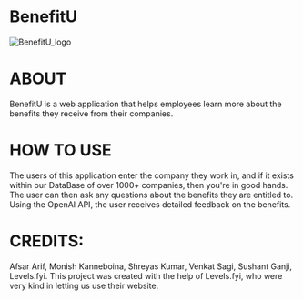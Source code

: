 # BenefitU 
![BenefitU_logo](https://github.com/VenSagi/BenefitU/assets/77018162/f1c2f029-3270-4a61-9ec7-fd215a12f8dc)

# ABOUT
BenefitU is a web application that helps employees learn more about the benefits they receive from their companies. 

# HOW TO USE
The users of this application enter the company they work in, and if it exists within our DataBase of over 1000+ companies, then you're in good hands.
The user can then ask any questions about the benefits they are entitled to. 
Using the OpenAI API, the user receives detailed feedback on the benefits.


# CREDITS:
Afsar Arif, Monish Kanneboina, Shreyas Kumar, Venkat Sagi, Sushant Ganji, Levels.fyi.
This project was created with the help of Levels.fyi, who were very kind in letting us use their website.
